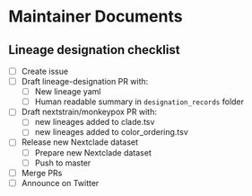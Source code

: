# Maintainer Documents

## Lineage designation checklist

- [ ] Create issue
- [ ] Draft lineage-designation PR with:
  - [ ] New lineage yaml
  - [ ] Human readable summary in `designation_records` folder
- [ ] Draft nextstrain/monkeypox PR with:
  - [ ] new lineages added to clade.tsv
  - [ ] new lineages added to color_ordering.tsv
- [ ] Release new Nextclade dataset
  - [ ] Prepare new Nextclade dataset
  - [ ] Push to master
- [ ] Merge PRs
- [ ] Announce on Twitter
